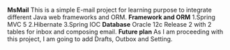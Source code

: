 **MsMail**
This is a simple E-mail project for learning purpose to integrate different Java web frameworks and ORM.
**Framework and ORM**
1.Spring MVC 5
2.Hibernate 
3.Spring IOC
**Database**
Oracle 12c Release 2 with 2 tables for inbox and composing email.
**Future plan**
As I am proceeding with this project, I am going to add Drafts, Outbox and Setting.